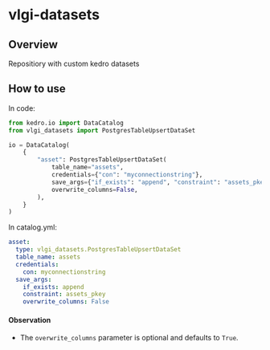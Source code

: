 # vlgi-datasets

## Overview

Repositiory with custom kedro datasets

## How to use

In code:
```python
from kedro.io import DataCatalog
from vlgi_datasets import PostgresTableUpsertDataSet

io = DataCatalog(
    {
        "asset": PostgresTableUpsertDataSet(
            table_name="assets",
            credentials={"con": "myconnectionstring"},
            save_args={"if_exists": "append", "constraint": "assets_pkey"},
            overwrite_columns=False, 
        ),
    }
)
```

In catalog.yml:
```yaml
asset:
  type: vlgi_datasets.PostgresTableUpsertDataSet
  table_name: assets
  credentials:
    con: myconnectionstring
  save_args:
    if_exists: append
    constraint: assets_pkey
    overwrite_columns: False
```

#### Observation
- The `overwrite_columns` parameter is optional and defaults to `True`.
